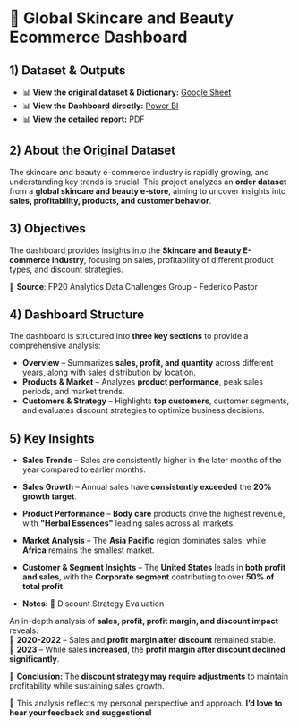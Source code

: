 # 🍃 Global Skincare and Beauty Ecommerce Dashboard

## 1) Dataset & Outputs
- 📊 **View the original dataset & Dictionary:** [Google Sheet](https://docs.google.com/spreadsheets/d/1QBbx3X3zIicPMWaMCCHvSfdFx7cLqJruMQX4z-f0PAM/edit?usp=sharing)
- 📊 **View the Dashboard directly:** [Power BI](https://app.powerbi.com/view?r=eyJrIjoiNjk5NmE2MjMtNjI2Yi00MDQ4LTllMjUtMDg3YjFmOGZlNGIzIiwidCI6ImNiNDg0NDZlLTkwZTYtNGJmMS04MjViLTQwZTQ4ZmNjOWZmNiJ9) 
- 📊 **View the detailed report:** [PDF](https://github.com/ngthuylinh3003/Beauty_Ecommerce_Dashboard/blob/980137c9122da14bc7c714fddd7addd63a4643e1/Beauty%20Ecommerce%20.pdf)

 ## 2) About the Original Dataset 
The skincare and beauty e-commerce industry is rapidly growing, and understanding key trends is crucial. This project analyzes an **order dataset** from a **global skincare and beauty e-store**, aiming to uncover insights into **sales, profitability, products, and customer behavior**.   

## 3) Objectives  
The dashboard provides insights into the **Skincare and Beauty E-commerce industry**, focusing on sales, profitability of different product types, and discount strategies.
 
 📂 **Source**: FP20 Analytics Data Challenges Group - Federico Pastor  
## 4) Dashboard Structure  

The dashboard is structured into **three key sections** to provide a comprehensive analysis:  

- **Overview** – Summarizes **sales, profit, and quantity** across different years, along with sales distribution by location.  
- **Products & Market** – Analyzes **product performance**, peak sales periods, and market trends.  
- **Customers & Strategy** – Highlights **top customers**, customer segments, and evaluates discount strategies to optimize business decisions.  

## 5) Key Insights  

- **Sales Trends** – Sales are consistently higher in the later months of the year compared to earlier months.  
- **Sales Growth** – Annual sales have **consistently exceeded** the **20% growth target**.  
- **Product Performance** – **Body care** products drive the highest revenue, with **"Herbal Essences"** leading sales across all markets.  
- **Market Analysis** – The **Asia Pacific** region dominates sales, while **Africa** remains the smallest market.  
- **Customer & Segment Insights** – The **United States** leads in **both profit and sales**, with the **Corporate segment** contributing to over **50% of total profit**.  

- **Notes:** 📝 Discount Strategy Evaluation  

An in-depth analysis of **sales, profit, profit margin, and discount impact** reveals:  
📌 **2020-2022** – Sales and **profit margin after discount** remained stable.  
📌 **2023** – While sales **increased**, the **profit margin after discount declined significantly**.  

🔎 **Conclusion:** The **discount strategy may require adjustments** to maintain profitability while sustaining sales growth.

📢 This analysis reflects my personal perspective and approach. **I’d love to hear your feedback and suggestions!**

